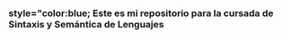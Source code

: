 <h3> <b> style="color:blue; Este es mi repositorio para la cursada de Sintaxis y Semántica de Lenguajes<b><h1>
